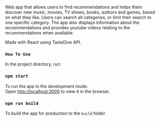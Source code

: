 Web app that allows users to find recommendations and helps them discover new music, movies, TV shows, books, authors and games, based on what they like. Users can search all categories, or limit their search to one specific category. The app also displays information about the recommendations and provides youtube videos relating to the recommendations when available.

Made with React using TasteDive API.

### `How To Use`

In the project directory, run:

### `npm start`

To run the app in the development mode.<br>
Open [http://localhost:3000](http://localhost:3000) to view it in the browser.

### `npm run build`

To build the app for production to the `build` folder.<br>
